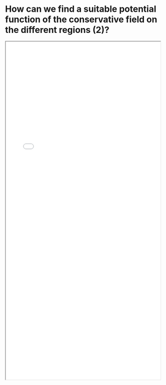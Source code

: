 # How can we find a suitable potential function of the conservative field on the different regions (2)?


<!--more-->

<iframe src="/pdf/choices_potential_functions2.pdf" height="1100px" width="100%"></iframe>

